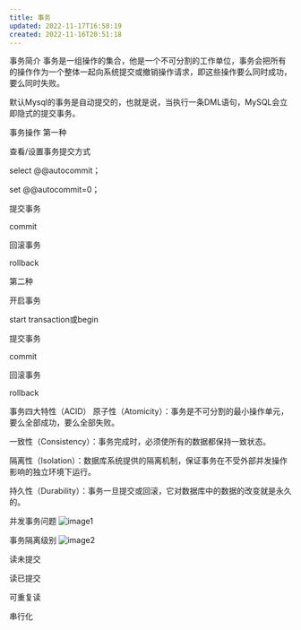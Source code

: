 ```yaml
---
title: 事务
updated: 2022-11-17T16:58:19
created: 2022-11-16T20:51:18
---
```


事务简介
事务是一组操作的集合，他是一个不可分割的工作单位，事务会把所有的操作作为一个整体一起向系统提交或撤销操作请求，即这些操作要么同时成功，要么同时失败。

默认Mysql的事务是自动提交的，也就是说，当执行一条DML语句，MySQL会立即隐式的提交事务。

事务操作
第一种

查看/设置事务提交方式

select @@autocommit；

set @@autocommit=0；

提交事务

commit

回滚事务

rollback

第二种

开启事务

start transaction或begin

提交事务

commit

回滚事务

rollback

事务四大特性（ACID）
原子性（Atomicity）：事务是不可分割的最小操作单元，要么全部成功，要么全部失败。

一致性（Consistency）：事务完成时，必须使所有的数据都保持一致状态。

隔离性（Isolation）：数据库系统提供的隔离机制，保证事务在不受外部并发操作影响的独立环境下运行。

持久性（Durability）：事务一旦提交或回滚，它对数据库中的数据的改变就是永久的。

并发事务问题
![image1](../../../resources/97d9f3dd67fd4ff588abff25ef7ebdb6.png)

事务隔离级别
![image2](../../../resources/1871fcc28b72499aa5f541312cff6978.png)

读未提交

读已提交

可重复读

串行化


